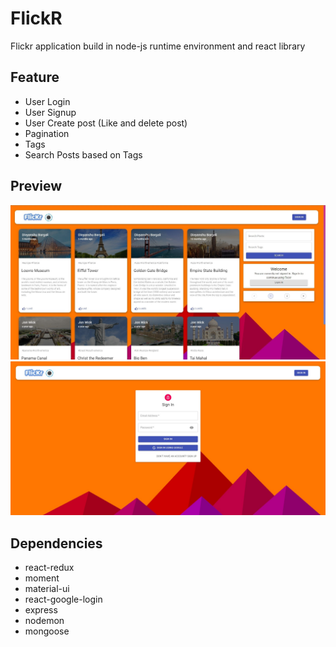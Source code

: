 # FlickR

Flickr application build in node-js runtime environment and react library

## Feature

- User Login
- User Signup
- User Create post (Like and delete post)
- Pagination
- Tags
- Search Posts based on Tags

## Preview

![View of Dashboard Page](./screenshots/HomePage.jpg)
![View of Login Page](./screenshots/SignIn.jpg)

## Dependencies

- react-redux
- moment
- material-ui
- react-google-login
- express
- nodemon
- mongoose
